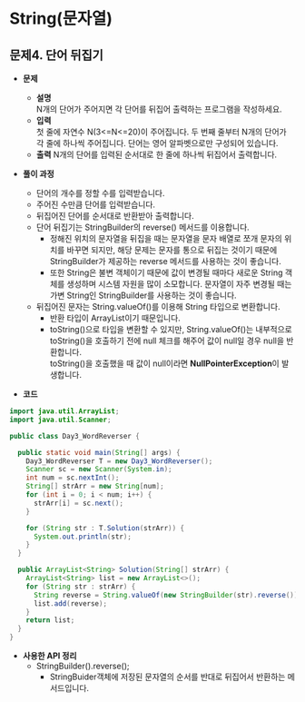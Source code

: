 # String(문자열)
## 문제4. 단어 뒤집기

- **문제**
  - **설명**  
    N개의 단어가 주어지면 각 단어를 뒤집어 출력하는 프로그램을 작성하세요.
  - **입력**  
    첫 줄에 자연수 N(3<=N<=20)이 주어집니다.
    두 번째 줄부터 N개의 단어가 각 줄에 하나씩 주어집니다. 단어는 영어 알파벳으로만 구성되어 있습니다.
  - **출력**
    N개의 단어를 입력된 순서대로 한 줄에 하나씩 뒤집어서 출력합니다.


- **풀이 과정**
    - 단어의 개수를 정할 수를 입력받습니다.
    - 주어진 수만큼 단어를 입력받습니다.
    - 뒤집어진 단어를 순서대로 반환받아 출력합니다.
    - 단어 뒤집기는 StringBuilder의 reverse() 메서드를 이용합니다.
      - 정해진 위치의 문자열을 뒤집을 때는 문자열을 문자 배열로 쪼개 문자의 위치를 바꾸면 되지만, 해당 문제는 문자를 통으로 뒤집는 것이기 때문에 StringBuilder가 제공하는 reverse 메서드를 사용하는 것이 좋습니다.
      - 또한 String은 불변 객체이기 때문에 값이 변경될 때마다 새로운 String 객체를 생성하며 시스템 자원을 많이 소모합니다. 문자열이 자주 변경될 때는 가변 String인 StringBuilder를 사용하는 것이 좋습니다.
    - 뒤집어진 문자는 String.valueOf()를 이용해 String 타입으로 변환합니다.
      - 반환 타입이 ArrayList<String>이기 때문입니다.
      - toString()으로 타입을 변환할 수 있지만, String.valueOf()는 내부적으로 toString()을 호출하기 전에 null 체크를 해주어 값이 null일 경우 null을 반환합니다.  
        toString()을 호출했을 때 값이 null이라면 **NullPointerException**이 발생합니다.
    
- **코드**
```java
import java.util.ArrayList;
import java.util.Scanner;

public class Day3_WordReverser {

  public static void main(String[] args) {
    Day3_WordReverser T = new Day3_WordReverser();
    Scanner sc = new Scanner(System.in);
    int num = sc.nextInt();
    String[] strArr = new String[num];
    for (int i = 0; i < num; i++) {
      strArr[i] = sc.next();
    }

    for (String str : T.Solution(strArr)) {
      System.out.println(str);
    }
  }

  public ArrayList<String> Solution(String[] strArr) {
    ArrayList<String> list = new ArrayList<>();
    for (String str : strArr) {
      String reverse = String.valueOf(new StringBuilder(str).reverse());
      list.add(reverse);
    }
    return list;
  }
}
```


- **사용한 API 정리**
    - StringBuilder().reverse();
      - StringBuider객체에 저장된 문자열의 순서를 반대로 뒤집어서 반환하는 메서드입니다.
